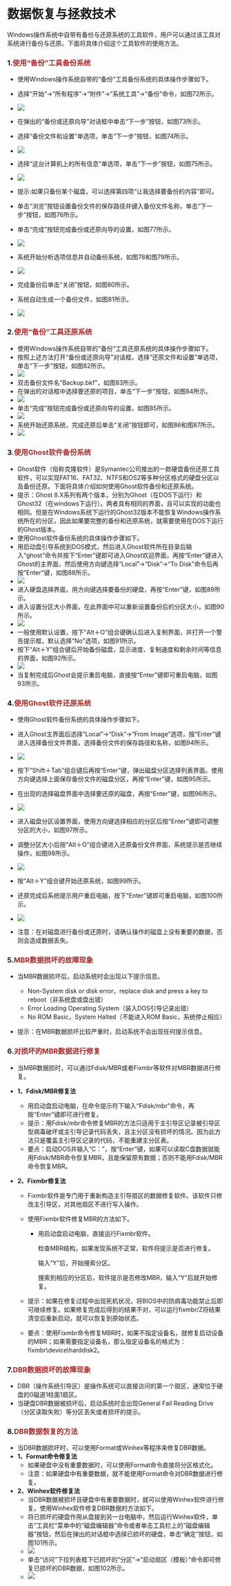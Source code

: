 # 数据恢复与拯救技术

<!-- toc -->



Windows操作系统中自带有备份与还原系统的工具软件，用户可以通过该工具对系统进行备份与还原。下面将具体介绍这个工具软件的使用方法。

### 1.<font color=brown>使用“备份”工具备份系统</font>

- 使用Windows操作系统自带的“备份”工具备份系统的具体操作步骤如下。

-  选择“开始”→“所有程序”→“附件”→“系统工具”→“备份”命令，如图72所示。

- ![](https://gitee.com/cgqlovesly/PictureWarehouse/raw/master/Python/%20%E7%AC%AC%E4%B8%80%E7%AB%A0:%E7%A1%AC%E4%BB%B6/72.png)

- 在弹出的“备份或还原向导”对话框中单击“下一步”按钮，如图73所示。

-  选择“备份文件和设置”单选项，单击“下一步”按钮，如图74所示。

- ![](https://gitee.com/cgqlovesly/PictureWarehouse/raw/master/Python/%20%E7%AC%AC%E4%B8%80%E7%AB%A0:%E7%A1%AC%E4%BB%B6/73.png)

-  选择“这台计算机上的所有信息”单选项，单击“下一步”按钮，如图75所示。

- ![](https://gitee.com/cgqlovesly/PictureWarehouse/raw/master/Python/%20%E7%AC%AC%E4%B8%80%E7%AB%A0:%E7%A1%AC%E4%BB%B6/75.png)

- 提示:如果只备份某个磁盘，可以选择第四项“让我选择要备份的内容”即可。

-  单击“浏览”按钮设置备份文件的保存路径并键入备份文件名称，单击“下一步”按钮，如图76所示。

-  单击“完成”按钮完成备份或还原向导的设置，如图77所示。

- ![](https://gitee.com/cgqlovesly/PictureWarehouse/raw/master/Python/%20%E7%AC%AC%E4%B8%80%E7%AB%A0:%E7%A1%AC%E4%BB%B6/77.png)

-  系统开始分析选项信息并自动备份系统，如图78和图79所示。

- ![](https://gitee.com/cgqlovesly/PictureWarehouse/raw/master/Python/%20%E7%AC%AC%E4%B8%80%E7%AB%A0:%E7%A1%AC%E4%BB%B6/78.png)

-  完成备份后单击“关闭”按钮，如图80所示。

-  系统自动生成一个备份文件，如图81所示。

- ![](https://gitee.com/cgqlovesly/PictureWarehouse/raw/master/Python/%20%E7%AC%AC%E4%B8%80%E7%AB%A0:%E7%A1%AC%E4%BB%B6/80.png)

  



### 2.<font color=brown>使用“备份”工具还原系统</font>

- 使用Windows操作系统自带的“备份”工具还原系统的具体操作步骤如下。
-  按照上述方法打开“备份或还原向导”对话框，选择“还原文件和设置”单选项，单击“下一步”按钮，如图82所示。
- ![](https://gitee.com/cgqlovesly/PictureWarehouse/raw/master/Python/%20%E7%AC%AC%E4%B8%80%E7%AB%A0:%E7%A1%AC%E4%BB%B6/82.png)
-  双击备份文件名“Backup.bkf”，如图83所示。
-  在弹出的对话框中选择要还原的项目，单击“下一步”按钮，如图84所示。
- ![](https://gitee.com/cgqlovesly/PictureWarehouse/raw/master/Python/%20%E7%AC%AC%E4%B8%80%E7%AB%A0:%E7%A1%AC%E4%BB%B6/83.png)
-  单击“完成”按钮完成备份或还原向导的设置，如图85所示。
- ![](https://gitee.com/cgqlovesly/PictureWarehouse/raw/master/Python/%20%E7%AC%AC%E4%B8%80%E7%AB%A0:%E7%A1%AC%E4%BB%B6/85.png)
-  系统开始还原系统，完成还原后单击“关闭”按钮即可，如图86和图87所示。
- ![](https://gitee.com/cgqlovesly/PictureWarehouse/raw/master/Python/%20%E7%AC%AC%E4%B8%80%E7%AB%A0:%E7%A1%AC%E4%BB%B6/86.png)



### 3.<font color=brown>使用Ghost软件备份系统</font>

- Ghost软件（俗称克隆软件）是Symantec公司推出的一款硬盘备份还原工具软件，可以实现FAT16、FAT32、NTFS和OS2等多种分区格式的硬盘分区以及备份还原。下面将具体介绍如何使用Ghost软件备份和还原系统。
- 提示：Ghost 8.X系列有两个版本，分别为Ghost（在DOS下运行）和Ghost32（在windows下运行）。两者具有相同的界面，且可以实现的功能也相同。但是在Windows系统下运行的Ghost32版本不能恢复Windows操作系统所在的分区，因此如果要完整的备份和还原系统，就需要使用在DOS下运行的Ghost版本。
- 使用Ghost软件备份系统的具体操作步骤如下。
-  用启动盘引导系统到DOS模式，然后进入Ghost软件所在目录后输入“ghost”命令并按下“Enter”键即可进入Ghost欢迎界面，再按“Enter”键进入Ghost的主界面，然后使用方向键选择“Local”→“Disk”→“To Disk”命令后再按“Enter”键，如图88所示。
- ![](https://gitee.com/cgqlovesly/PictureWarehouse/raw/master/Python/%20%E7%AC%AC%E4%B8%80%E7%AB%A0:%E7%A1%AC%E4%BB%B6/88.png)
-  进入硬盘选择界面，用方向键选择要备份的硬盘，再按“Enter”键，如图89所示。
-  进入设置分区大小界面，在此界面中可以重新设置备份后的分区大小，如图90所示。
- ![](https://gitee.com/cgqlovesly/PictureWarehouse/raw/master/Python/%20%E7%AC%AC%E4%B8%80%E7%AB%A0:%E7%A1%AC%E4%BB%B6/90.png)
-  一般使用默认设置，按下“Alt＋O”组合键确认后进入复制界面，并打开一个警告提示框，默认选择“No”选项，如图91所示。
-  按下“Alt＋Y”组合键后开始备份磁盘，显示进度、复制速度和剩余时间等信息的界面，如图92所示。
- ![](https://gitee.com/cgqlovesly/PictureWarehouse/raw/master/Python/%20%E7%AC%AC%E4%B8%80%E7%AB%A0:%E7%A1%AC%E4%BB%B6/92.png)
-  当复制完成后Ghost会提示重启电脑，直接按“Enter”键即可重启电脑，如图93所示。



### 4.<font color=brown>使用Ghost软件还原系统</font>

- 使用Ghost软件备份系统的具体操作步骤如下。

-  进入Ghost主界面后选择“Local”→“Disk”→“From Image”选项，按“Enter”键进入选择备份文件界面，选择备份文件的保存路径和名称，如图94所示。

- ![](https://gitee.com/cgqlovesly/PictureWarehouse/raw/master/Python/%20%E7%AC%AC%E4%B8%80%E7%AB%A0:%E7%A1%AC%E4%BB%B6/94.png)

-  按下“Shift＋Tab”组合键后再按“Enter”键，弹出磁盘分区选择列表界面。使用方向键选择上面保存备份文件的磁盘分区，再按“Enter”键，如图95所示。

-  在出现的选择磁盘界面中选择要还原的磁盘，再按“Enter”键，如图96所示。

- ![](https://gitee.com/cgqlovesly/PictureWarehouse/raw/master/Python/%20%E7%AC%AC%E4%B8%80%E7%AB%A0:%E7%A1%AC%E4%BB%B6/96.png)

-  进入磁盘分区设置界面，使用方向键选择相应的分区后按“Enter”键即可调整分区的大小，如图97所示。

-  调整分区大小后按“Alt＋O”组合键进入还原备份文件界面，系统提示是否继续操作，如图98所示。

- ![](https://gitee.com/cgqlovesly/PictureWarehouse/raw/master/Python/%20%E7%AC%AC%E4%B8%80%E7%AB%A0:%E7%A1%AC%E4%BB%B6/98.png)

-  按“Alt＋Y”组合键开始还原系统，如图99所示。

-  还原完成后系统提示用户重启电脑，按下“Enter”键即可重启电脑，如图100所示。

- ![](https://gitee.com/cgqlovesly/PictureWarehouse/raw/master/Python/%20%E7%AC%AC%E4%B8%80%E7%AB%A0:%E7%A1%AC%E4%BB%B6/100.png)

- 注意：在对磁盘进行备份或还原时，请确认操作的磁盘上没有重要的数据，否则会造成数据丢失。

  

### 5.<font color=brown>MBR数据损坏的故障现象</font>

- 当MBR数据损坏后，启动系统时会出现以下提示信息。

  - Non-System disk or disk error，replace disk and press a key to reboot（非系统盘或盘出错）
  - Error Loading Operating System（装入DOS引导记录出错）
  - No ROM Basic，System Halted（不能进入ROM Basic，系统停止相应）
  
- 提示：在MBR数据损坏比较严重时，启动系统不会出现任何提示信息。

  

### 6.<font color=brown>对损坏的MBR数据进行修复</font>

- 当MBR数据损时，可以通过Fdisk/MBR或者Fixmbr等软件对MBR数据进行修复。

- **1、Fdisk/MBR修复法**

  - 用启动盘启动电脑，在命令提示符下输入“Fdisk/mbr”命令，再按“Enter”键即可进行修复。
  - 提示：用Fdisk/mbr命令修复MBR的方法只适用于主引导区记录被引导区型病毒破坏或主引导记录代码丢失，且主分区没有损坏的情况。因为此方法只是覆盖主引导区记录的代码，不能重建主分区表。
  - 要点：启动DOS并输入“C：”，按“Enter”键，如果可以读取C盘数据就能用Fdisk/MBR命令恢复MBR，且能保留原有数据；否则不能用Fdisk/MBR命令恢复MBR。

- **2、Fixmbr修复法**

  - Fixmbr软件是专门用于重新构造主引导扇区的数据修复软件。该软件只修改主引导区，对其他扇区不进行写入操作。

  - 使用Fixmbr软件修复MBR的方法如下。

    -  用启动盘启动电脑，直接运行Fixmbr软件。

       检查MBR结构，如果发现系统不正常，软件将提示是否进行修复。

       输入“Y”后，开始搜索分区。

       搜索到相应的分区后，软件提示是否修改MBR，输入“Y”后就开始修复。

  - 提示：如果在修复过程中出现死机状况，将BIOS中的防病毒功能禁止后即可继续修复。如果修复完成后得到的结果不对，可以运行fixmbr/Z将结果清空后重新启动，就可以恢复到原始状态。

  - 要点：使用Fixmbr命令修复MBR时，如果不指定设备名，就修复启动设备的MBR；如果需要指定设备名，那么指定设备名的格式为：fixmbr\device\harddisk2。



### 7.<font color=brown>DBR数据损坏的故障现象</font>

- DBR（操作系统引导区）是操作系统可以直接访问的第一个扇区，通常位于硬盘的0磁道1柱面1扇区。
- 当硬盘DBR数据被损坏后，启动系统时会出现General Fail Reading Drive（分区读取失败）等分区丢失或者损坏的提示。



### 8.<font color=brown>DBR数据恢复的方法</font>

- 当DBR数据损坏时，可以使用Format或Winhex等程序来修复DBR数据。
- **1、Format命令修复法**
  - 如果硬盘中没有重要数据时，可以使用Format命令直接将分区格式化。
  - 注意：如果硬盘中有重要数据，就不能使用Format命令对DBR数据进行修复。
- **2、Winhex软件修复法**
  - 当DBR数据被损坏且硬盘中有重要数据时，就可以使用Winhex软件进行修复。使用Winhex软件修复DBR数据的方法如下。
  -  将已损坏的硬盘作用从盘接到另一台电脑中，然后运行Winhex软件，单击“工具栏”菜单中的“磁盘编辑器”命令或者单击工具栏上的“磁盘编辑器”按钮，然后在弹出的对话框中选择已损坏的硬盘，单击“确定”按钮，如图101所示。
  - ![](https://gitee.com/cgqlovesly/PictureWarehouse/raw/master/Python/%20%E7%AC%AC%E4%B8%80%E7%AB%A0:%E7%A1%AC%E4%BB%B6/101.png)
  -  单击“访问”下拉列表框下已损坏的“分区”→“启动扇区（模板）”命令即可修复已损坏的DBR数据，如图102所示。
  - ![](https://gitee.com/cgqlovesly/PictureWarehouse/raw/master/Python/%20%E7%AC%AC%E4%B8%80%E7%AB%A0:%E7%A1%AC%E4%BB%B6/102.png)


